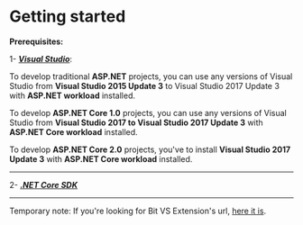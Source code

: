 # Getting started

**Prerequisites:**


1- [***Visual Studio***](https://www.visualstudio.com/downloads/):

To develop traditional **ASP.NET** projects, you can use any versions of Visual Studio from **Visual Studio 2015 Update 3** to Visual Studio 2017 Update 3 with **ASP.NET workload** installed.

To develop **ASP.NET Core 1.0** projects, you can use any versions of Visual Studio from **Visual Studio 2017 to Visual Studio 2017 Update 3** with **ASP.NET Core workload** installed.

To develop **ASP.NET Core 2.0** projects, you've to install **Visual Studio 2017 Update 3** with **ASP.NET Core workload** installed.

___

2- ***[.NET Core SDK](https://www.microsoft.com/net/download/core)***

___

Temporary note: If you're looking for Bit VS Extension's url, [here it is](https://myget.org/F/bit-foundation/vsix).
